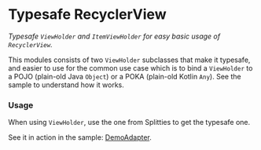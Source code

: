 # Typesafe RecyclerView

*Typesafe `ViewHolder` and `ItemViewHolder` for easy basic usage of
`RecyclerView`.*

This modules consists of two `ViewHolder` subclasses that make it typesafe,
and easier to use for the common use case which is to bind a `ViewHolder` to a
POJO (plain-old Java `Object`) or a POKA (plain-old Kotlin `Any`).
See the sample to understand how it works.

### Usage

When using `ViewHolder`, use the one from Splitties to get the typesafe one.

See it in action in the sample: [DemoAdapter](
../sample/src/main/java/xyz/louiscad/splittiessample/demo/DemoAdapter.kt
).
